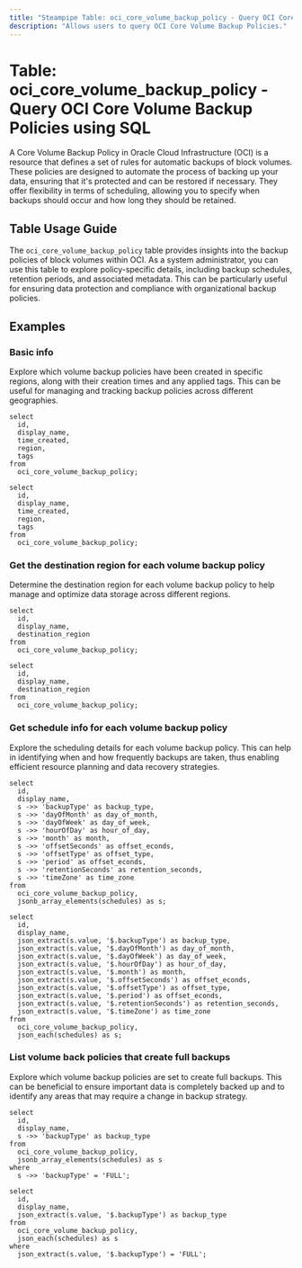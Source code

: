 ```yaml
---
title: "Steampipe Table: oci_core_volume_backup_policy - Query OCI Core Volume Backup Policies using SQL"
description: "Allows users to query OCI Core Volume Backup Policies."
---
```


# Table: oci_core_volume_backup_policy - Query OCI Core Volume Backup Policies using SQL

A Core Volume Backup Policy in Oracle Cloud Infrastructure (OCI) is a resource that defines a set of rules for automatic backups of block volumes. These policies are designed to automate the process of backing up your data, ensuring that it's protected and can be restored if necessary. They offer flexibility in terms of scheduling, allowing you to specify when backups should occur and how long they should be retained.

## Table Usage Guide

The `oci_core_volume_backup_policy` table provides insights into the backup policies of block volumes within OCI. As a system administrator, you can use this table to explore policy-specific details, including backup schedules, retention periods, and associated metadata. This can be particularly useful for ensuring data protection and compliance with organizational backup policies.

## Examples

### Basic info
Explore which volume backup policies have been created in specific regions, along with their creation times and any applied tags. This can be useful for managing and tracking backup policies across different geographies.

```sql+postgres
select
  id,
  display_name,
  time_created,
  region,
  tags
from
  oci_core_volume_backup_policy;
```

```sql+sqlite
select
  id,
  display_name,
  time_created,
  region,
  tags
from
  oci_core_volume_backup_policy;
```


### Get the destination region for each volume backup policy
Determine the destination region for each volume backup policy to help manage and optimize data storage across different regions.

```sql+postgres
select
  id,
  display_name,
  destination_region
from
  oci_core_volume_backup_policy;
```

```sql+sqlite
select
  id,
  display_name,
  destination_region
from
  oci_core_volume_backup_policy;
```


### Get schedule info for each volume backup policy
Explore the scheduling details for each volume backup policy. This can help in identifying when and how frequently backups are taken, thus enabling efficient resource planning and data recovery strategies.

```sql+postgres
select
  id,
  display_name,
  s ->> 'backupType' as backup_type,
  s ->> 'dayOfMonth' as day_of_month,
  s ->> 'dayOfWeek' as day_of_week,
  s ->> 'hourOfDay' as hour_of_day,
  s ->> 'month' as month,
  s ->> 'offsetSeconds' as offset_econds,
  s ->> 'offsetType' as offset_type,
  s ->> 'period' as offset_econds,
  s ->> 'retentionSeconds' as retention_seconds,
  s ->> 'timeZone' as time_zone
from
  oci_core_volume_backup_policy,
  jsonb_array_elements(schedules) as s;
```

```sql+sqlite
select
  id,
  display_name,
  json_extract(s.value, '$.backupType') as backup_type,
  json_extract(s.value, '$.dayOfMonth') as day_of_month,
  json_extract(s.value, '$.dayOfWeek') as day_of_week,
  json_extract(s.value, '$.hourOfDay') as hour_of_day,
  json_extract(s.value, '$.month') as month,
  json_extract(s.value, '$.offsetSeconds') as offset_econds,
  json_extract(s.value, '$.offsetType') as offset_type,
  json_extract(s.value, '$.period') as offset_econds,
  json_extract(s.value, '$.retentionSeconds') as retention_seconds,
  json_extract(s.value, '$.timeZone') as time_zone
from
  oci_core_volume_backup_policy,
  json_each(schedules) as s;
```


### List volume back policies that create full backups
Explore which volume backup policies are set to create full backups. This can be beneficial to ensure important data is completely backed up and to identify any areas that may require a change in backup strategy.

```sql+postgres
select
  id,
  display_name,
  s ->> 'backupType' as backup_type
from
  oci_core_volume_backup_policy,
  jsonb_array_elements(schedules) as s
where
  s ->> 'backupType' = 'FULL';
```

```sql+sqlite
select
  id,
  display_name,
  json_extract(s.value, '$.backupType') as backup_type
from
  oci_core_volume_backup_policy,
  json_each(schedules) as s
where
  json_extract(s.value, '$.backupType') = 'FULL';
```
